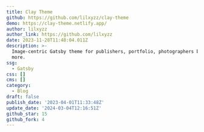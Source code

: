```yaml
---
title: Clay Theme
github: https://github.com/lilxyzz/clay-theme
demo: https://clay-theme.netlify.app/
author: lilxyzz
author_link: https://github.com/lilxyzz
date: 2023-11-28T11:48:04.011Z
description: >-
  Image-centric Gatsby theme for publishers, portfolio, photographers blogs and
  more.
ssg:
  - Gatsby
css: []
cms: []
category:
  - Blog
draft: false
publish_date: '2023-04-01T11:33:48Z'
update_date: '2024-03-04T12:16:51Z'
github_star: 15
github_fork: 4
---
```

